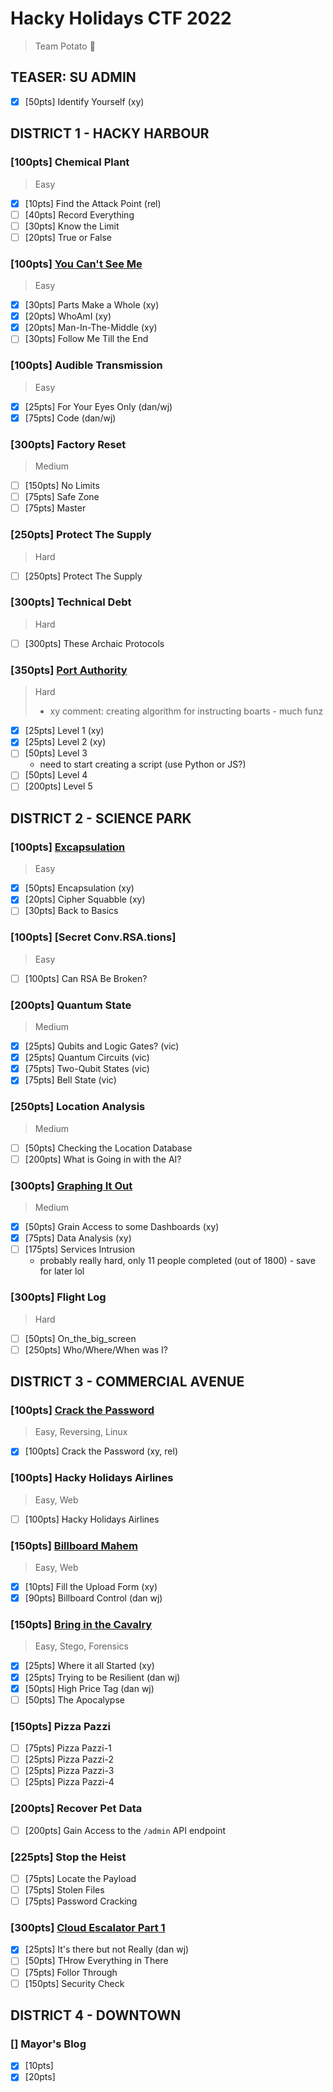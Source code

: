 # Hacky Holidays CTF 2022
> Team Potato 🥔

## TEASER: SU ADMIN
* [x] [50pts] Identify Yourself (xy)

## DISTRICT 1 - HACKY HARBOUR
### [100pts] Chemical Plant
> Easy
* [x] [10pts] Find the Attack Point (rel)
* [ ] [40pts] Record Everything
* [ ] [30pts] Know the Limit
* [ ] [20pts] True or False

### [100pts] [You Can't See Me](./district1/you_cant_see_me.md)
> Easy
* [x] [30pts] Parts Make a Whole (xy)
* [x] [20pts] WhoAmI (xy)
* [x] [20pts] Man-In-The-Middle (xy)
* [ ] [30pts] Follow Me Till the End

### [100pts] Audible Transmission
> Easy
* [x] [25pts] For Your Eyes Only (dan/wj)
* [x] [75pts] Code (dan/wj)

### [300pts] Factory Reset
> Medium
* [ ] [150pts] No Limits
* [ ] [75pts] Safe Zone
* [ ] [75pts] Master

### [250pts] Protect The Supply
> Hard
* [ ] [250pts] Protect The Supply

### [300pts] Technical Debt
> Hard
* [ ] [300pts] These Archaic Protocols

### [350pts] [Port Authority](./district1/port_authority.md)
> Hard
> * xy comment: creating algorithm for instructing boarts - much funz
* [x] [25pts] Level 1 (xy)
* [x] [25pts] Level 2 (xy)
* [ ] [50pts] Level 3
    * need to start creating a script (use Python or JS?)
* [ ] [50pts] Level 4
* [ ] [200pts] Level 5

## DISTRICT 2 - SCIENCE PARK
### [100pts] [Excapsulation](./district2/encapsulation.md)
> Easy
* [x] [50pts] Encapsulation (xy)
* [x] [20pts] Cipher Squabble (xy)
* [ ] [30pts] Back to Basics

### [100pts] [Secret Conv.RSA.tions]
> Easy
* [ ] [100pts] Can RSA Be Broken?

### [200pts] Quantum State
> Medium
* [x] [25pts] Qubits and Logic Gates? (vic)
* [x] [25pts] Quantum Circuits (vic)
* [x] [75pts] Two-Qubit States (vic)
* [x] [75pts] Bell State (vic)

### [250pts] Location Analysis
> Medium
* [ ] [50pts] Checking the Location Database
* [ ] [200pts] What is Going in with the AI?

### [300pts] [Graphing It Out](district2/graphing_it_out.md)
> Medium
* [x] [50pts] Grain Access to some Dashboards (xy)
* [x] [75pts] Data Analysis (xy)
* [ ] [175pts] Services Intrusion
    * probably really hard, only 11 people completed (out of 1800) - save for later lol

### [300pts] Flight Log
> Hard
* [ ] [50pts] On_the_big_screen
* [ ] [250pts] Who/Where/When was I?

## DISTRICT 3 - COMMERCIAL AVENUE

### [100pts] [Crack the Password](district3/crack_the_password.md)
> Easy, Reversing, Linux
- [x] [100pts] Crack the Password (xy, rel)

### [100pts] Hacky Holidays Airlines
> Easy, Web
- [ ] [100pts] Hacky Holidays Airlines

### [150pts] [Billboard Mahem](./district3/billboard_mahem.md)
> Easy, Web
- [x] [10pts] Fill the Upload Form (xy)
- [x] [90pts] Billboard Control (dan wj)

### [150pts] [Bring in the Cavalry](district3/bring_in_the_cavalry.md)
> Easy, Stego, Forensics
- [x] [25pts] Where it all Started (xy)
- [x] [25pts] Trying to be Resilient (dan wj)
- [x] [50pts] High Price Tag (dan wj)
- [ ] [50pts] The Apocalypse

### [150pts] Pizza Pazzi
- [ ] [75pts] Pizza Pazzi-1
- [ ] [25pts] Pizza Pazzi-2
- [ ] [25pts] Pizza Pazzi-3
- [ ] [25pts] Pizza Pazzi-4

### [200pts] Recover Pet Data
- [ ] [200pts] Gain Access to the `/admin` API endpoint

### [225pts] Stop the Heist
- [ ] [75pts] Locate the Payload
- [ ] [75pts] Stolen Files
- [ ] [75pts] Password Cracking

### [300pts] [Cloud Escalator Part 1](district3/cloud.md)
- [x] [25pts] It's there but not Really (dan wj)
- [ ] [50pts] THrow Everything in There
- [ ] [75pts] Follor Through
- [ ] [150pts] Security Check

## DISTRICT 4 - DOWNTOWN

### [] Mayor's Blog
- [x] [10pts]
- [x] [20pts]
